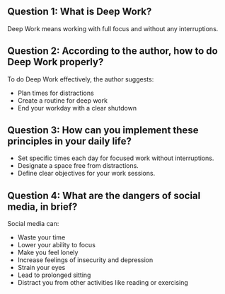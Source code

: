 ## Question 1: What is Deep Work?

Deep Work means working with full focus and without any interruptions.

## Question 2: According to the author, how to do Deep Work properly?

To do Deep Work effectively, the author suggests:

- Plan times for distractions
- Create a routine for deep work
- End your workday with a clear shutdown

## Question 3: How can you implement these principles in your daily life?

- Set specific times each day for focused work without interruptions.
- Designate a space free from distractions.
- Define clear objectives for your work sessions.

## Question 4: What are the dangers of social media, in brief?

Social media can:

- Waste your time
- Lower your ability to focus
- Make you feel lonely
- Increase feelings of insecurity and depression
- Strain your eyes
- Lead to prolonged sitting
- Distract you from other activities like reading or exercising

